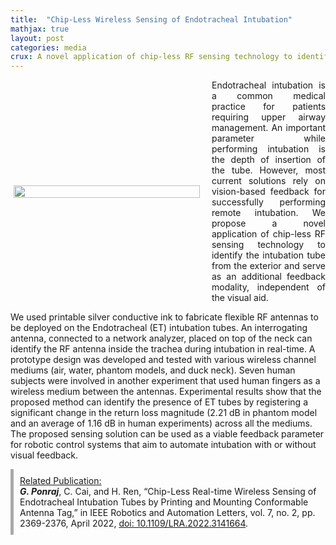 ```yaml
---
title:  "Chip-Less Wireless Sensing of Endotracheal Intubation"
mathjax: true
layout: post
categories: media
crux: A novel application of chip-less RF sensing technology to identify the intubation tube from the exterior and serve as a feedback modality.
---
```

<style>
  .post_container {
  display: flex;
  flex-direction: row;
  align-items: center;
  justify-content: space-between;
  flex-wrap: wrap;
}

/* Set padding-left or padding-right equal to 0 in main code */
.flex-item-text {
  flex: 35%;
/*   border: 1px solid blue; */
  padding-left:1em;
  padding-right:1em;
  justify-content: space-around;
}

.flex-item-pic {
  flex: 58%;
/*   border: 1px solid blue; */
  padding: 5px;
  align-content: space-around;
}

/* Responsive layout - makes a one column layout instead of a two-column layout */
@media (max-width: 800px) {
  .post_container {
    flex-direction: column;
  }
  .flex-item-text{
    padding: 0px;
  }
  .flex-item-pic{
    max-width: 90%;
  }
}

</style>

<div class="post_container">
      <div class="flex-item-pic">
        <img src="/GodwinPonraj/assets/Fig_ETtube_sch.jpg" height = "100%">
      </div>
      <div class="flex-item-text" align="justify" style="padding-right:0px">
        Endotracheal intubation is a common medical practice for patients requiring upper airway management. An important parameter while performing intubation is the depth of insertion of the tube. However, most current solutions rely on vision-based feedback for successfully performing remote intubation. We propose a novel application of chip-less RF sensing technology to identify the intubation tube from the exterior and serve as an additional feedback modality, independent of the visual aid.
      </div>
</div>

<!--more-->
We used printable silver conductive ink to fabricate flexible RF antennas to be deployed on the Endotracheal (ET) intubation tubes. An interrogating antenna, connected to a network analyzer, placed on top of the neck can identify the RF antenna inside the trachea during intubation in real-time. A prototype design was developed and tested with various wireless channel mediums (air, water, phantom models, and duck neck). Seven human subjects were involved in another experiment that used human fingers as a wireless medium between the antennas. Experimental results show that the proposed method can identify the presence of ET tubes by registering a significant change in the return loss magnitude (2.21 dB in phantom model and an average of 1.16 dB in human experiments) across all the mediums. The proposed sensing solution can be used as a viable feedback parameter for robotic control systems that aim to automate intubation with or without visual feedback.

<div style="padding:10px; border-left: 5px solid darkgray">
<u>Related Publication:</u><br>
<b><i>G. Ponraj</i></b>, C. Cai, and H. Ren, “Chip-Less Real-time Wireless Sensing of Endotracheal Intubation Tubes by Printing and Mounting Conformable Antenna Tag,” in IEEE Robotics and Automation Letters, vol. 7, no. 2, pp. 2369-2376, April 2022, <a href = "https://ieeexplore.ieee.org/document/9676421/">doi: 10.1109/LRA.2022.3141664</a>.
</div>
